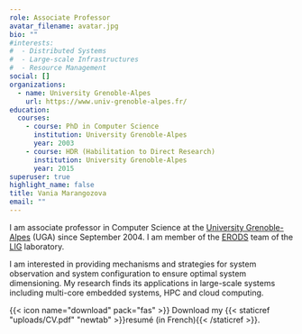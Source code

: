 ```yaml
---
role: Associate Professor
avatar_filename: avatar.jpg
bio: ""
#interests:
#  - Distributed Systems 
#  - Large-scale Infrastructures
#  - Resource Management
social: []
organizations:
  - name: University Grenoble-Alpes
    url: https://www.univ-grenoble-alpes.fr/
education:
  courses:
    - course: PhD in Computer Science
      institution: University Grenoble-Alpes
      year: 2003
    - course: HDR (Habilitation to Direct Research)
      institution: University Grenoble-Alpes
      year: 2015
superuser: true
highlight_name: false
title: Vania Marangozova
email: ""
---
```

I am associate professor in Computer Science at the [University Grenoble-Alpes](https://www.univ-grenoble-alpes.fr/english/) (UGA) since September 2004. I am  member of the [ERODS](http://erods.imag.fr) team of the [LIG](http://www.liglab.fr/) laboratory.

I am interested in providing mechanisms and strategies for system observation and system configuration to ensure optimal system dimensioning. My research finds its applications in large-scale systems including multi-core embedded systems, HPC and cloud computing.   

{{< icon name="download" pack="fas" >}} Download my {{< staticref "uploads/CV.pdf" "newtab" >}}resumé (in French){{< /staticref >}}.
